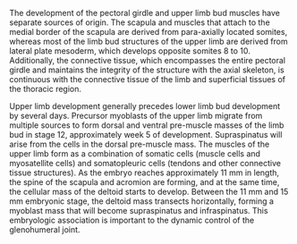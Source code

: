 The development of the pectoral girdle and upper limb bud muscles have separate sources of origin. The scapula and muscles that attach to the medial border of the scapula are derived from para-axially located somites, whereas most of the limb bud structures of the upper limb are derived from lateral plate mesoderm, which develops opposite somites 8 to 10. Additionally, the connective tissue, which encompasses the entire pectoral girdle and maintains the integrity of the structure with the axial skeleton, is continuous with the connective tissue of the limb and superficial tissues of the thoracic region.

Upper limb development generally precedes lower limb bud development by several days. Precursor myoblasts of the upper limb migrate from multiple sources to form dorsal and ventral pre-muscle masses of the limb bud in stage 12, approximately week 5 of development. Supraspinatus will arise from the cells in the dorsal pre-muscle mass. The muscles of the upper limb form as a combination of somatic cells (muscle cells and myosatellite cells) and somatopleuric cells (tendons and other connective tissue structures). As the embryo reaches approximately 11 mm in length, the spine of the scapula and acromion are forming, and at the same time, the cellular mass of the deltoid starts to develop. Between the 11 mm and 15 mm embryonic stage, the deltoid mass transects horizontally, forming a myoblast mass that will become supraspinatus and infraspinatus. This embryologic association is important to the dynamic control of the glenohumeral joint.